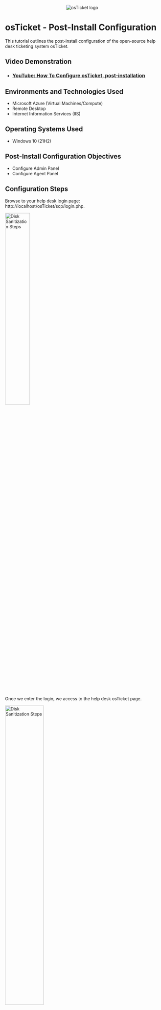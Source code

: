 <p align="center">
<img src="https://i.imgur.com/Clzj7Xs.png" alt="osTicket logo"/>
</p>

<h1>osTicket - Post-Install Configuration</h1>
This tutorial outlines the post-install configuration of the open-source help desk ticketing system osTicket.<br />


<h2>Video Demonstration</h2>

- ### [YouTube: How To Configure osTicket, post-installation](https://www.youtube.com)

<h2>Environments and Technologies Used</h2>

- Microsoft Azure (Virtual Machines/Compute)
- Remote Desktop
- Internet Information Services (IIS)

<h2>Operating Systems Used </h2>

- Windows 10</b> (21H2)

<h2>Post-Install Configuration Objectives</h2>

- Configure Admin Panel
- Configure Agent Panel

<h2>Configuration Steps</h2>

Browse to your help desk login page: http://localhost/osTicket/scp/login.php.
<p>
<img src="https://i.imgur.com/QFnwCHP.png" height="40%" width="40%" alt="Disk Sanitization Steps"/>
</p>
<p>
Once we enter the login, we access to the help desk osTicket page.
</p>
<img src="https://i.imgur.com/cK10TNq.png" height="50%" width="50%" alt="Disk Sanitization Steps"/>
</p>
We will first configure the Admin Panel: right now it is on Agent Panel and we need to switch by clicking on to Admin Panel.  
</p>
<img src="https://i.imgur.com/Gu6luTC.png" height="50%" width="50%" alt="Disk Sanitization Steps"/>
</p>
1.) Configure Roles.
</p>
a. Admin Panel -> Agents -> Roles and click on Add New Role.
</p>
<img src="https://i.imgur.com/y7jioJi.png" height="50%" width="50%" alt="Disk Sanitization Steps"/>
</p>
b. Create a new role Supreme Admin and set the Permissions.
</p>
<img src="https://i.imgur.com/jBk15WE.png" height="50%" width="50%" alt="Disk Sanitization Steps"/>
</p>
<img src="https://i.imgur.com/xdHiX5e.png" height="50%" width="50%" alt="Disk Sanitization Steps"/>
</p>
<img src="https://i.imgur.com/6DXNZDA.png" height="50%" width="50%" alt="Disk Sanitization Steps"/>
</p>
<img src="https://i.imgur.com/5Q4zf9p.png" height="50%" width="50%" alt="Disk Sanitization Steps"/>
</p>
The new role has been succesfully added.
</p>
<img src="https://i.imgur.com/AuWQuDI.png" height="50%" width="50%" alt="Disk Sanitization Steps"/>
</p>
2.) Configure Departments.
a. Admin Panel -> Agents -> Departments and click on Add New Department.
</p>
<img src="https://i.imgur.com/sPQ90NK.png" height="50%" width="50%" alt="Disk Sanitization Steps"/>
</p>
b. Create a department System Administrators.
</p>
<img src="https://i.imgur.com/bbLiWTU.png" height="50%" width="50%" alt="Disk Sanitization Steps"/>
</p>
<img src="https://i.imgur.com/XB1J2cc.png" height="50%" width="50%" alt="Disk Sanitization Steps"/>
</p>
The new Department has been successfully added.
</p>
<img src="https://i.imgur.com/VLJtzbM.png" height="50%" width="50%" alt="Disk Sanitization Steps"/>
</p>
4.) Configure Teams.
</p>
a. Admin Panel -> Agents -> Teams and click on Add New Team.
</p>
<img src="https://i.imgur.com/LwlrY9N.png" height="50%" width="50%" alt="Disk Sanitization Steps"/>
</p>
- Create Level I Support.
</p>
<img src="https://i.imgur.com/" height="50%" width="50%" alt="Disk Sanitization Steps"/>
</p>
<img src="https://i.imgur.com/" height="50%" width="50%" alt="Disk Sanitization Steps"/>
</p>
The new Level I Support Team has been successfully added.
</p>
<img src="https://i.imgur.com/" height="50%" width="50%" alt="Disk Sanitization Steps"/>
</p>
- Create Level II Support.
</p>
<img src="https://i.imgur.com/9aOmUIM.png" height="50%" width="50%" alt="Disk Sanitization Steps"/>
</p>
<img src="https://i.imgur.com/pacUKXp.png" height="50%" width="50%" alt="Disk Sanitization Steps"/>
</p>
The new Level II Support Team has been successfully added.
</p>
<img src="https://i.imgur.com/" height="50%" width="50%" alt="Disk Sanitization Steps"/>
</p>
5.) Allow anyone to create tickets.
</p>
a. Admin Panel -> Settings -> User Settings.
<p>
b. Registration Required: Require registration and login to create tickets.
</p>
<img src="https://i.imgur.com/qiRJABS.png" height="50%" width="50%" alt="Disk Sanitization Steps"/>
</p>
Successfully update User Settings and Options.
<img src="https://i.imgur.com/07EIBsk.png" height="50%" width="50%" alt="Disk Sanitization Steps"/>
</p>
6.) Configure Agents (workers).
</p>
a. Admin Panel -> Agents -> Add New Agent named Jane, Set Password, Status and Settings.
<img src="https://i.imgur.com/1oBiF0q.png" height="50%" width="50%" alt="Disk Sanitization Steps"/>
</p>
Access.
<img src="https://i.imgur.com/tWgjyqJ.png" height="50%" width="50%" alt="Disk Sanitization Steps"/>
</p>
Permissions.
<img src="https://i.imgur.com/pMzZDmR.png" height="50%" width="50%" alt="Disk Sanitization Steps"/>
</p>
Teams.
<img src="https://i.imgur.com/6lgxbqV.png" height="50%" width="50%" alt="Disk Sanitization Steps"/>
</p>
We successfully added Jane.
<img src="https://i.imgur.com/jazT5pU.png" height="50%" width="50%" alt="Disk Sanitization Steps"/>
</p>
b. Admin Panel -> Agents -> Add New Agent named John, Set Password, Status and Settings.
</p>
<img src="https://i.imgur.com/AVSgFvP.png" height="50%" width="50%" alt="Disk Sanitization Steps"/>
</p>
Access.
<img src="https://i.imgur.com/JHAro3S.png" height="50%" width="50%" alt="Disk Sanitization Steps"/>
</p>
We successfully added Jane.
<img src="https://i.imgur.com/I6FHkx8.png" height="50%" width="50%" alt="Disk Sanitization Steps"/>
</p>
<img src="https://i.imgur.com/4TNOLW4.png" height="50%" width="50%" alt="Disk Sanitization Steps"/>
</p>
7.) Configure SLA.
</p>
a. Admin Panel -> Manage -> SLA..
</p>
- Create Sev-A (1 hour, 24/7).
<img src="https://i.imgur.com/HaoZz3D.png" height="50%" width="50%" alt="Disk Sanitization Steps"/>
</p>
Plan successfully added.
<img src="https://i.imgur.com/lYBwyHH.png" height="50%" width="50%" alt="Disk Sanitization Steps"/>
</p>
- Create Sev-B (4 hours, 24/7).
<img src="https://i.imgur.com/zDFEybd.png" height="50%" width="50%" alt="Disk Sanitization Steps"/>
</p>
Plan successfully added.
<img src="https://i.imgur.com/tctmvCk.png" height="50%" width="50%" alt="Disk Sanitization Steps"/>
</p>
- Create Sev-C (8 hours, business hours).
<img src="https://i.imgur.com/YVrXaYQ.png" height="50%" width="50%" alt="Disk Sanitization Steps"/>
</p>
Plan successfully added.
<img src="https://i.imgur.com/R3qvxgo.png" height="50%" width="50%" alt="Disk Sanitization Steps"/>
</p>
8.) Configure Help Topics.
</p>
Admin Panel -> Manage -> Help Topics and Add Neww Help Topic.
<img src="https://i.imgur.com/B9UOVQy.png" height="50%" width="50%" alt="Disk Sanitization Steps"/>
</p>
- Business Critical Outage.
<img src="https://i.imgur.com/B4wgIlx.png" height="50%" width="50%" alt="Disk Sanitization Steps"/>
<img src="https://i.imgur.com/0sai93W.png" height="50%" width="50%" alt="Disk Sanitization Steps"/>
</p>
- Personal Computer Issues.
<img src="https://i.imgur.com/t8sUXJq.png" height="50%" width="50%" alt="Disk Sanitization Steps"/>
<img src="https://i.imgur.com/14mTEvS.png" height="50%" width="50%" alt="Disk Sanitization Steps"/>
</p>
- Equipment Request.
<img src="https://i.imgur.com/DYbSvoq.png" height="50%" width="50%" alt="Disk Sanitization Steps"/>
<img src="https://i.imgur.com/" height="50%" width="50%" alt="Disk Sanitization Steps"/>
</p>
- Password Reset.
<img src="https://i.imgur.com/ASavUeB.png" height="50%" width="50%" alt="Disk Sanitization Steps"/>
<img src="https://i.imgur.com/0RgA3bk.png" height="50%" width="50%" alt="Disk Sanitization Steps"/>
</p>
We successfully added New Help Topic.
<img src="https://i.imgur.com/kPJzRQp.png" height="50%" width="50%" alt="Disk Sanitization Steps"/>
</p>
9.) Now, we can switch back to Agent Panel and Configure Users (customers).
</p>
<img src="https://i.imgur.com/BGJq9k7.png" height="50%" width="50%" alt="Disk Sanitization Steps"/>
</p>
a. Agent Panel -> Users -> Add New User named Karen.
</p>
<img src="https://i.imgur.com/QXbZirg.png" height="50%" width="50%" alt="Disk Sanitization Steps"/>
<img src="https://i.imgur.com/I2YxPNp.png" height="50%" width="50%" alt="Disk Sanitization Steps"/>
</p>
b. Agent Panel -> Users -> Add New User named Ken.
</p>
<img src="https://i.imgur.com/QKCgvCg.png" height="50%" width="50%" alt="Disk Sanitization Steps"/>
<img src="https://i.imgur.com/ud7cPse.png" height="50%" width="50%" alt="Disk Sanitization Steps"/>
</p>
All User have been added successfully.
<img src="https://i.imgur.com/0jWlIux.png" height="80%" width="80%" alt="Disk Sanitization Steps"/>
</p>
<p>
We can now touch on tickets Lifecycle on the following project.
